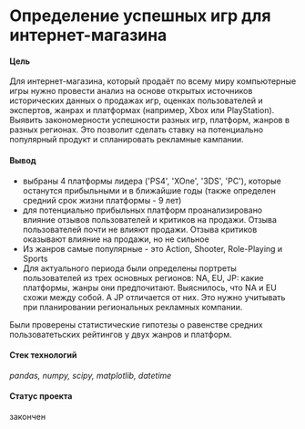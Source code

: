 # Определение успешных игр для интернет-магазина 

#### Цель
Для интернет-магазина, который продаёт по всему миру компьютерные игры нужно провести анализ на основе открытых источников исторических данных о продажах игр, 
оценках пользователей и экспертов, жанрах и платформах (например, Xbox или PlayStation). Выявить закономерности успешности разных игр, платформ, жанров в разных регионах. Это позволит сделать ставку на потенциально популярный продукт и спланировать рекламные кампании.

#### Вывод

* выбраны 4 платформы лидера ('PS4', 'XOne', '3DS', 'PC'), которые останутся прибыльными и в ближайшие годы (также определен средний срок жизни платформы - 9 лет)
* для потенциально прибыльных платформ проанализировано влияние отзывов пользователей и критиков на продажи. Отзыва пользователей почти не влияют продажи. Отзыва критиков оказывают влияние на продажи, но не сильное
* Из жанров самые популярные - это Action, Shooter, Role-Playing и Sports
* Для актуального периода были определены портреты пользователей из трех основных регионов: NA, EU, JP: какие платформы, жанры они предпочитают. Выяснилось, что NА и EU схожи между собой. А JP отличается от них. Это нужно учитывать при планировании региональных рекламных компании. 

Были проверены статистические гипотезы о равенстве средних пользоватетьских рейтингов у двух жанров и платформ. 

#### Стек технологий
*pandas, numpy, scipy, matplotlib, datetime*

#### Статус проекта

закончен
